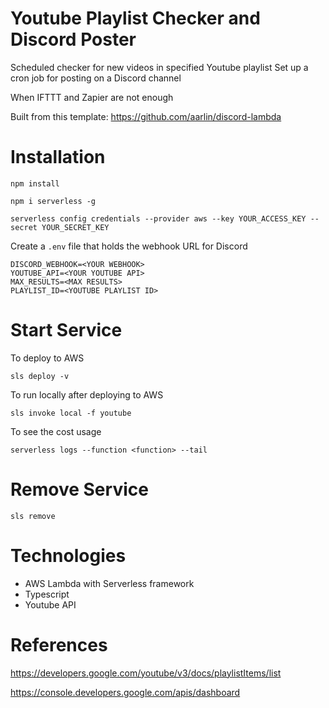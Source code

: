 # Youtube Playlist Checker and Discord Poster
Scheduled checker for new videos in specified Youtube playlist
Set up a cron job for posting on a Discord channel    

When IFTTT and Zapier are not enough  

Built from this template: https://github.com/aarlin/discord-lambda  

# Installation
```
npm install
```

```
npm i serverless -g
```


```
serverless config credentials --provider aws --key YOUR_ACCESS_KEY --secret YOUR_SECRET_KEY
```

Create a `.env` file that holds the webhook URL for Discord
```
DISCORD_WEBHOOK=<YOUR WEBHOOK>
YOUTUBE_API=<YOUR YOUTUBE API>
MAX_RESULTS=<MAX RESULTS>
PLAYLIST_ID=<YOUTUBE PLAYLIST ID>
```

# Start Service

To deploy to AWS
```
sls deploy -v
```

To run locally after deploying to AWS
```
sls invoke local -f youtube
```

To see the cost usage
```
serverless logs --function <function> --tail
```

# Remove Service

```
sls remove 
```

# Technologies
* AWS Lambda with Serverless framework  
* Typescript  
* Youtube API  

# References

https://developers.google.com/youtube/v3/docs/playlistItems/list

https://console.developers.google.com/apis/dashboard

